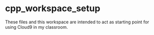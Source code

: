 # cpp_workspace_setup
These files and this workspace are intended to act as starting point for using Cloud9 in my classroom.